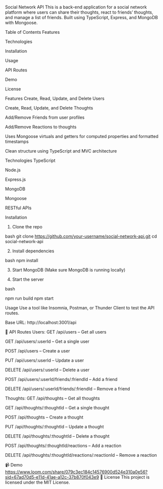  Social Network API
This is a back-end application for a social network platform where users can share their thoughts, react to friends’ thoughts, and manage a list of friends. Built using TypeScript, Express, and MongoDB with Mongoose.

Table of Contents
Features

Technologies

Installation

Usage

API Routes

Demo

License

 Features
Create, Read, Update, and Delete Users

Create, Read, Update, and Delete Thoughts

Add/Remove Friends from user profiles

Add/Remove Reactions to thoughts

Uses Mongoose virtuals and getters for computed properties and formatted timestamps

Clean structure using TypeScript and MVC architecture

 Technologies
TypeScript

Node.js

Express.js

MongoDB

Mongoose

RESTful APIs

 Installation
1. Clone the repo

bash
git clone https://github.com/your-username/social-network-api.git
cd social-network-api

2. Install dependencies

bash
npm install

3. Start MongoDB (Make sure MongoDB is running locally)

4. Start the server

bash

npm run build
npm start


 Usage
Use a tool like Insomnia, Postman, or Thunder Client to test the API routes.

Base URL: http://localhost:3001/api

📘 API Routes
Users:
GET /api/users – Get all users

GET /api/users/:userId – Get a single user

POST /api/users – Create a user

PUT /api/users/:userId – Update a user

DELETE /api/users/:userId – Delete a user

POST /api/users/:userId/friends/:friendId – Add a friend

DELETE /api/users/:userId/friends/:friendId – Remove a friend

Thoughts:
GET /api/thoughts – Get all thoughts

GET /api/thoughts/:thoughtId – Get a single thought

POST /api/thoughts – Create a thought

PUT /api/thoughts/:thoughtId – Update a thought

DELETE /api/thoughts/:thoughtId – Delete a thought

POST /api/thoughts/:thoughtId/reactions – Add a reaction

DELETE /api/thoughts/:thoughtId/reactions/:reactionId – Remove a reaction

📹 Demo
https://www.loom.com/share/079c3ec184c14576900d524e310a0e56?sid=67ad70d5-e11d-41ae-a12c-37b870f043e9
📄 License
This project is licensed under the MIT License.
